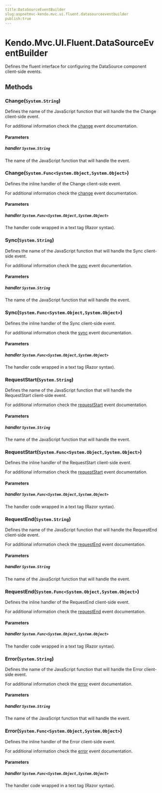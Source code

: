 ```yaml
---
title:DataSourceEventBuilder
slug:aspnetmvc-kendo.mvc.ui.fluent.datasourceeventbuilder
publish:true
---
```


# Kendo.Mvc.UI.Fluent.DataSourceEventBuilder
Defines the fluent interface for configuring the DataSource component client-side events.



## Methods

### Change(`System.String`)
Defines the name of the JavaScript function that will handle the the Change client-side event.

For additional information check the [change](/api/framework/datasource#events-change) event documentation.


#### Parameters

##### handler `System.String`
The name of the JavaScript function that will handle the event.





### Change(`System.Func<System.Object,System.Object>`)
Defines the inline handler of the Change client-side event.

For additional information check the [change](/api/framework/datasource#events-change) event documentation.


#### Parameters

##### handler `System.Func<System.Object,System.Object>`
The handler code wrapped in a text tag (Razor syntax).





### Sync(`System.String`)
Defines the name of the JavaScript function that will handle the Sync client-side event.

For additional information check the [sync](/api/framework/datasource#events-sync) event documentation.


#### Parameters

##### handler `System.String`
The name of the JavaScript function that will handle the event.





### Sync(`System.Func<System.Object,System.Object>`)
Defines the inline handler of the Sync client-side event.

For additional information check the [sync](/api/framework/datasource#events-sync) event documentation.


#### Parameters

##### handler `System.Func<System.Object,System.Object>`
The handler code wrapped in a text tag (Razor syntax).





### RequestStart(`System.String`)
Defines the name of the JavaScript function that will handle the RequestStart client-side event.

For additional information check the [requestStart](/api/framework/datasource#events-requestStart) event documentation.


#### Parameters

##### handler `System.String`
The name of the JavaScript function that will handle the event.





### RequestStart(`System.Func<System.Object,System.Object>`)
Defines the inline handler of the RequestStart client-side event.

For additional information check the [requestStart](/api/framework/datasource#events-requestStart) event documentation.


#### Parameters

##### handler `System.Func<System.Object,System.Object>`
The handler code wrapped in a text tag (Razor syntax).





### RequestEnd(`System.String`)
Defines the name of the JavaScript function that will handle the RequestEnd client-side event.

For additional information check the [requestEnd](/api/framework/datasource#events-requestEnd) event documentation.


#### Parameters

##### handler `System.String`
The name of the JavaScript function that will handle the event.





### RequestEnd(`System.Func<System.Object,System.Object>`)
Defines the inline handler of the RequestEnd client-side event.

For additional information check the [requestEnd](/api/framework/datasource#events-requestEnd) event documentation.


#### Parameters

##### handler `System.Func<System.Object,System.Object>`
The handler code wrapped in a text tag (Razor syntax).





### Error(`System.String`)
Defines the name of the JavaScript function that will handle the Error client-side event.

For additional information check the [error](/api/framework/datasource#events-error) event documentation.


#### Parameters

##### handler `System.String`
The name of the JavaScript function that will handle the event.





### Error(`System.Func<System.Object,System.Object>`)
Defines the inline handler of the Error client-side event.

For additional information check the [error](/api/framework/datasource#events-error) event documentation.


#### Parameters

##### handler `System.Func<System.Object,System.Object>`
The handler code wrapped in a text tag (Razor syntax).






